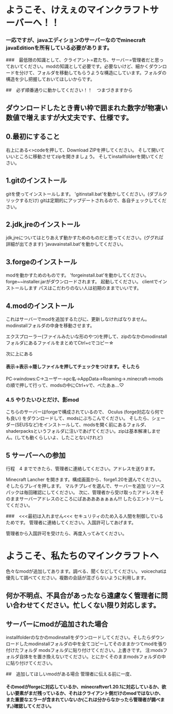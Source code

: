 # **ようこそ、けえぇのマインクラフトサーバーへ！！**

### 一応ですが、javaエディションのサーバーなのでminecraft javaEditionを所有している必要があります。

###　最低限の知識として、クライアント=君たち、サーバー=管理者だと思っておいてください。modの知識として必要です。必要ないけど、細かくダウンロードを分けて、フォルダを移動してもらうような構造にしています。フォルダの構造を少し把握しておいてほしいからです。

##　必ず順番通りに動かしてください！！　つまづきますから
## ダウンロードしたとき青い枠で囲まれた数字が物凄い数値で増えますが大丈夫です、仕様です。



## 0.最初にすること
右上にある<>codeを押して、Download ZIPを押してください。
そして開いていいところに移動させてzipを開きましょう。
そしてinstallfolderを開いてください。

## 1.gitのインストール
gitを使ってインストールします。
'gitinstall.bat'を動かしてください。(ダブルクリックするだけ)
gitは定期的にアップデートされるので、各自チェックしてください。

## 2.jdk,jreのインストール
jdk,jreについてはとりあえず動かすためのものだと思ってください。(ググれば詳細が出てきます)
'javavainstall.bat'を動かしてください。

## 3.forgeのインストール
modを動かすためのものです。
'forgeinstall.bat'を動かしてください。
forge~~installer.jarがダウンロードされます。
起動してください。
clientでインストールします
パスはこだわりのない人は初期のままでいいです。

## 4.modのインストール
これはサーバーでmodを追加するたびに、更新しなければなりません。
modinstallフォルダの中身を移動させます。

エクスプローラー(ファイルみたいな形のやつ)を押して、zipのなかのmodinstallフォルダにあるファイルをまとめてCtrl+cでコピー☆

次に上にある
#### 表示->表示->隠しファイルを押してチェックをつけます。そしたら
PC->windows:C->ユーザー->pc名->AppData->Roaming->.minecraft->mods
の順で押して行って、modsの中にCtrl+vで、べたあぁ...♡

### 4.5 やりたいひとだけ、影mod
こちらのサーバーはforgeで構成されているので、
Oculus (forge対応なら何でも良い)
をダウンロードして、modsにぶちこんでください。
そしたら、シェーダー(SEUSなど)をインストールして、modsを開く前にあるフォルダ、shaderpacksというフォルダに注いであげてください。zipは基本解凍しません。(しても動くらしいよ、したことないけれど)

## 5 サーバーへの参加
行程　4 までできたら、管理者に連絡してください。アドレスを送ります。

Minecraft Lancher を開きます。構成画面から、forge1.20を選んでください。そしたらプレイを押します。
マルチプレイを選んで、サーバーを追加
リソースパックは毎回確認にしてください。
次に、管理者から受け取ったアドレスをそのままサーバーアドレスのところにぱああああぁぁぁん!!!
したらエントリーしてください。

###　<<<最初は入れません<<< セキュリティのため入る人間を制御しているためです。
管理者に連絡してください。入国許可してあげます。

管理者から入国許可を受けたら、再度入ってみてください。

# ようこそ、私たちのマインクラフトへ
色々なmodが追加してあります。調べる、聞くなどしてください。
voicechatは優先して調べてください。複数の会話が混ざらないように利用します。

## 何か不明点、不具合があったなら遠慮なく管理者に問い合わせてください。忙しくない限り対応します。

## サーバーにmodが追加された場合
installfolderのなかのmodinstallをダウンロードしてください。そしたらダウンロードしたmodinstallフォルダの中を全てコピーしてそのままかつてmodを張り付けたフォルダ
modsフォルダに貼り付けてください。上書きです。
注:modsフォルダ自体をを置き換えないでください。とにかくそのままmodsフォルダの中に貼り付けてください。

##　追加してほしいmodがある場合
管理者に伝える前に一度、
#### そのmodがforgeに対応しているか、minecraftver1.20.1に対応しているか、欲しい要素がまだ残っているか、それはクライアント側だけのmodではないか、また重要なエラーが含まれていないか(これは分からなかったら管理者が調べます。)確認してください。


